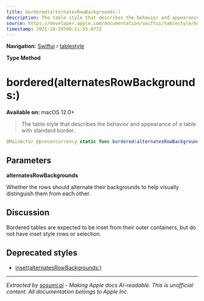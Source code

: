 ```yaml
---
title: bordered(alternatesRowBackgrounds:)
description: The table style that describes the behavior and appearance of a table with standard border.
source: https://developer.apple.com/documentation/swiftui/tablestyle/bordered(alternatesrowbackgrounds:)
timestamp: 2025-10-29T00:11:55.077Z
---
```


**Navigation:** [Swiftui](/documentation/swiftui) › [tablestyle](/documentation/swiftui/tablestyle)

**Type Method**

# bordered(alternatesRowBackgrounds:)

**Available on:** macOS 12.0+

> The table style that describes the behavior and appearance of a table with standard border.

```swift
@MainActor @preconcurrency static func bordered(alternatesRowBackgrounds: Bool) -> BorderedTableStyle
```

## Parameters

**alternatesRowBackgrounds**

Whether the rows should alternate their backgrounds to help visually distinguish them from each other.



## Discussion

Bordered tables are expected to be inset from their outer containers, but do not have inset style rows or selection.

## Deprecated styles

- [inset(alternatesRowBackgrounds:)](/documentation/swiftui/tablestyle/inset(alternatesrowbackgrounds:))

---

*Extracted by [sosumi.ai](https://sosumi.ai) - Making Apple docs AI-readable.*
*This is unofficial content. All documentation belongs to Apple Inc.*
